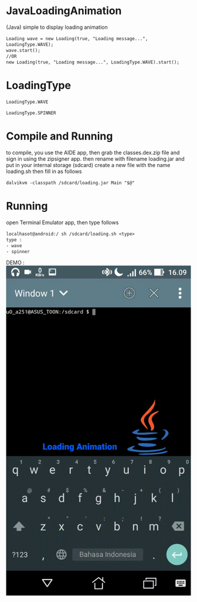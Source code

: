 # JavaLoadingAnimation
(Java) simple to display loading animation

```
Loading wave = new Loading(true, "Loading message...", LoadingType.WAVE);
wave.start();
//OR
new Loading(true, "Loading message...", LoadingType.WAVE).start();
```
# LoadingType
```
LoadingType.WAVE
```
```
LoadingType.SPINNER
```
# Compile and Running
to compile, you use the AIDE app, then grab the classes.dex.zip file and sign in using the zipsigner app. then rename with filename loading.jar and put in your internal storage (sdcard)
create a new file with the name loading.sh then fill in as follows
```
dalvikvm -classpath /sdcard/loading.jar Main "$@"
```
# Running
open Terminal Emulator app, then type follows
```
localhasot@android:/ sh /sdcard/loading.sh <type>
type :
- wave
- spinner
```


DEMO :<br>
![Alt Text](https://raw.githubusercontent.com/Hendriyawan/JavaLoadingAnimation/master/demo/demo.gif)
